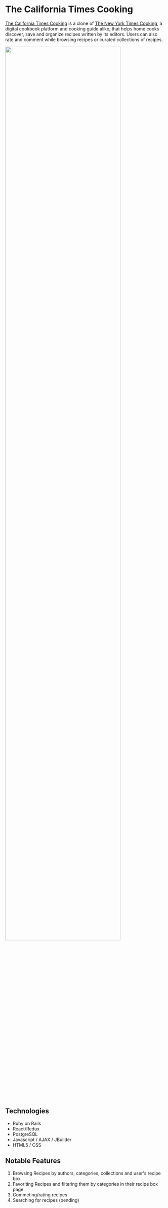 # The California Times Cooking

[The California Times Cooking](https://tct-cooking-app.herokuapp.com/) is a clone of [The New York Times Cooking](https://cooking.nytimes.com), a digital cookbook platform and cooking guide alike, that helps home cooks discover, save and organize recipes written by its editors. Users can also rate and comment while browsing recipes or curated collections of recipes.

<img src="https://user-images.githubusercontent.com/22581304/140561682-2091fd48-3693-4bed-a803-99558ea00783.gif" width="85%">

## Technologies

- Ruby on Rails
- React/Redux
- PostgreSQL
- Javascript / AJAX / JBuilder
- HTML5 / CSS

## Notable Features

1. Browsing Recipes by authors, categories, collections and user's recipe box
2. Favoriting Recipes and filtering them by categories in their recipe box page
3. Commeting/rating recipes
4. Searching for recipes (pending)

